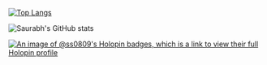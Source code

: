 [![Top Langs](https://github-readme-stats.vercel.app/api/top-langs/?username=ss0809&langs_count=8)](https://github.com/anuraghazra/github-readme-stats)

![Saurabh's GitHub stats](https://github-readme-stats.vercel.app/api?username=ss0809&show_icons=true&theme=transparent)

[![An image of @ss0809's Holopin badges, which is a link to view their full Holopin profile](https://holopin.me/ss0809)](https://holopin.io/@ss0809)
